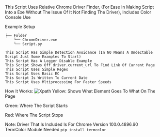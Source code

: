 This Script Uses Relative Chrome Driver Finder, (For Ease In Making Script Into a Exe Without The Issue Of It Not Finding The Driver), Includes Color Console Use

Example Setup 
```
├── Folder
    └── ChromeDriver.exe
    └── Script.py
```
```
This Script Has Simple Detection Avoidance (In NO Means A Undectable Script Just Some Examples To Start)
This Script Has A Logger Disable Example
This Script Shows Off driver.current_url To Find Link Of Current Page
This Script Uses Simple Regex
This Script Uses Basic EC
This Script Is Written To Current Date
This Script Uses Mltiprocessing For Faster Speeds
```
How It Works: 
![Xpath](https://user-images.githubusercontent.com/88535395/169719516-19ba7689-414a-45fd-8e14-b28925021051.png)
Yellow: Shows What Element Goes To What On The Page

Green: Where The Script Starts

Red: Where The Script Stops


Note:
Driver That Is Included Is For Chrome Version 100.0.4896.60
TermColor Module Needed
```pip install termcolor```
